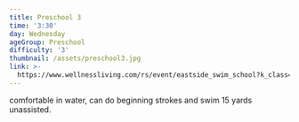 ```yaml
---
title: Preschool 3
time: '3:30'
day: Wednesday
ageGroup: Preschool
difficulty: '3'
thumbnail: /assets/preschool3.jpg
link: >-
  https://www.wellnessliving.com/rs/event/eastside_swim_school?k_class=93130&k_class_tab=10864
---
```

comfortable in water, can do beginning strokes and swim 15 yards unassisted.
